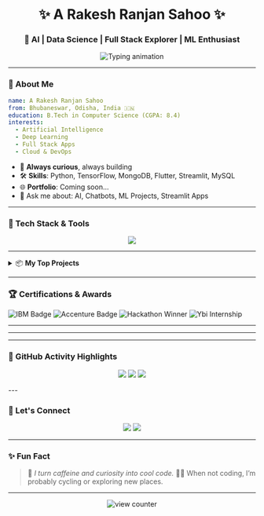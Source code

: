 <!-- Header -->
<h1 align="center">✨ A Rakesh Ranjan Sahoo ✨</h1>
<h3 align="center">🚀 AI | Data Science | Full Stack Explorer | ML Enthusiast</h3>

<p align="center">
  <img src="https://readme-typing-svg.demolab.com/?font=Fira+Code&size=22&pause=1000&center=true&vCenter=true&width=435&lines=Crafting+AI-Powered+Solutions...;Learning+Relentlessly...;Open+for+Collaboration!" alt="Typing animation" />
</p>

---

### 🎨 About Me

```yaml
name: A Rakesh Ranjan Sahoo
from: Bhubaneswar, Odisha, India 🇮🇳
education: B.Tech in Computer Science (CGPA: 8.4)
interests:
  - Artificial Intelligence
  - Deep Learning
  - Full Stack Apps
  - Cloud & DevOps
````

* 🧠 **Always curious**, always building
* 🛠️ **Skills**: Python, TensorFlow, MongoDB, Flutter, Streamlit, MySQL
* 🌐 **Portfolio**: Coming soon...
* 💬 Ask me about: AI, Chatbots, ML Projects, Streamlit Apps

---

### 🧰 Tech Stack & Tools

<div align="center">
  <img src="https://skillicons.dev/icons?i=python,tensorflow,mysql,mongodb,streamlit,flutter,azure,git,github,jupyter,vscode,tableau" />
</div>

---

<details>
<summary>📦 <b>My Top Projects</b></summary>

### 🩸 Blood Bond (Major Project)

> 🔗 Real-time blood donation platform with AI assistance

* 💬 Chatbot Assistant using NLP
* 😌 Emotion Detection to offer stress relief
* 🧠 Technologies: Python, TensorFlow, MongoDB, Firebase, Flutter

---

### 📱 Mobile Price Prediction

* Predicts price range using specs with ML models
* 💻 Tech: Python, Pandas, scikit-learn

---

### 🦠 COVID-19 India Dashboard

* Visual Tableau dashboard of cases, recovery & deaths
* 📊 Built using Tableau Public

---

### 🌿 Plant Disease Detection

* Deep learning classifier using TensorFlow/Keras
* Deployed using Streamlit

---

### 🏦 Bank Database Manager

* GUI for bank records
* Tech: Streamlit + MySQL

---

### 📘 Student Record System

* Tkinter-based desktop app
* Data handled using Python's Pickle module

</details>

---

### 🏆 Certifications & Awards

![IBM Badge](https://img.shields.io/badge/IBM-Python%20101-blue?style=for-the-badge\&logo=ibm)
![Accenture Badge](https://img.shields.io/badge/Accenture-Data%20Analytics-9cf?style=for-the-badge\&logo=accenture)
![Hackathon Winner](https://img.shields.io/badge/Hackathon%20Winner-2023-purple?style=for-the-badge\&logo=codeforces)
![Ybi Internship](https://img.shields.io/badge/YBI-AI%20Internship-orange?style=for-the-badge)

---

---

---

### 🚀 GitHub Activity Highlights 
<p align="center"> <img src="https://img.shields.io/github/followers/arakeshranjansahoo?label=Followers&style=for-the-badge" /> <img src="https://img.shields.io/github/stars/arakeshranjansahoo?label=Stars&style=for-the-badge" /> <img src="https://img.shields.io/github/last-commit/arakeshranjansahoo/BloodBond-AI?style=for-the-badge&label=Last%20Project%20Commit" />
</p>
---

### 🔗 Let's Connect

<p align="center">
  <a href="https://www.linkedin.com/in/arakeshranjansahoo/"><img src="https://img.shields.io/badge/LinkedIn-blue?style=for-the-badge&logo=linkedin" /></a>
  <a href="mailto:sahooarakeshranjan@gmail.com"><img src="https://img.shields.io/badge/Gmail-red?style=for-the-badge&logo=gmail" /></a>
</p>

---

### ✨ Fun Fact

> 🧩 *I turn caffeine and curiosity into cool code.*
> 🚴‍♂️ When not coding, I’m probably cycling or exploring new places.

---

<!-- Visitor Counter -->

<p align="center">
  <img src="https://komarev.com/ghpvc/?username=arakeshranjansahoo&label=Profile%20Views&color=0e75b6&style=flat" alt="view counter"/>
</p>
 
